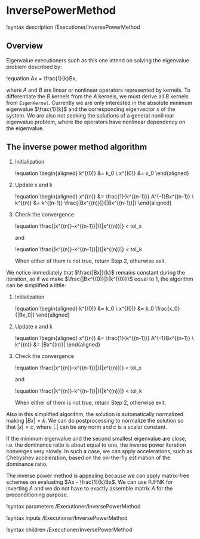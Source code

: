 # InversePowerMethod

!syntax description /Executioner/InversePowerMethod

## Overview

Eigenvalue executioners such as this one intend on solving the eigenvalue problem described by:

!equation
Ax = \frac{1}{k}Bx,

where $A$ and $B$ are linear or nonlinear operators represented by kernels. To differentiate the $B$ kernels from the $A$ kernels, we must derive all $B$ kernels from `EigenKernel`. Currently we are only interested in the absolute minimum eigenvalue  $\frac{1}{k}$ and the corresponding eigenvector $x$ of the system. We are also not seeking the solutions of a general nonlinear eigenvalue problem, where the operators have nonlinear dependency on the eigenvalue.

## The inverse power method algorithm

1. Initialization

   !equation
   \begin{aligned}
   k^{(0)} &= k_0 \\
   x^{(0)} &= x_0
   \end{aligned}

1. Update x and k

   !equation
   \begin{aligned}
   x^{(n)} &= \frac{1}{k^{(n-1)}} A^{-1}Bx^{(n-1)} \\
   k^{(n)} &= k^{(n-1)} \frac{|Bx^{(n)}|}{|Bx^{(n-1)}|}
   \end{aligned}

1. Check the convergence

   !equation
   \frac{|x^{(n)}-x^{(n-1)}|}{|x^{(n)}|} < tol_x

   and

   !equation
   \frac{|k^{(n)}-k^{(n-1)}|}{|k^{(n)}|} < tol_k

   When either of them is not true, return Step 2, otherwise exit.


We notice immediately that $\frac{|Bx|}{k}$ remains constant during the iteration, so if we make $\frac{|Bx^{(0)}|}{k^{(0)}}$ equal to 1, the algorithm can be simplified a little:

1. Initialization

   !equation
   \begin{aligned}
   k^{(0)} &= k_0 \\
   x^{(0)} &= k_0 \frac{x_0}{|Bx_0|}
   \end{aligned}

1. Update x and k

   !equation
   \begin{aligned}
   x^{(n)} &= \frac{1}{k^{(n-1)}} A^{-1}Bx^{(n-1)} \\
   k^{(n)} &= |Bx^{(n)}|
   \end{aligned}

1. Check the convergence

   !equation
   \frac{|x^{(n)}-x^{(n-1)}|}{|x^{(n)}|} < tol_x

   and

   !equation
   \frac{|k^{(n)}-k^{(n-1)}|}{|k^{(n)}|} < tol_k

   When either of them is not true, return Step 2, otherwise exit.


Also in this simplified algorithm, the solution is automatically normalized making $|Bx|=k$. We can do postprocessing to normalize the solution so that $|x|=c$, where $|.|$ can be any norm and $c$ is a scalar constant.

If the minimum eigenvalue and the second smallest eigenvalue are close, i.e. the dominance ratio is about equal to one, the inverse power iteration converges very slowly. In such a case, we can apply accelerations, such as Chebyshev acceleration, based on the on-the-fly estimation of the dominance ratio.

The inverse power method is appealing because we can apply matrix-free schemes on evaluating $Ax - \frac{1}{k}Bx$. We can use PJFNK for inverting $A$ and we do not have to exactly assemble matrix $A$ for the preconditioning purpose.

!syntax parameters /Executioner/InversePowerMethod

!syntax inputs /Executioner/InversePowerMethod

!syntax children /Executioner/InversePowerMethod
